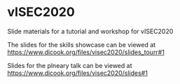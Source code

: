 # vISEC2020
Slide materials for a tutorial and workshop for vISEC2020

The slides for the skills showcase can be viewed at https://www.dicook.org/files/visec2020/slides_tourr#1

Slides for the plneary talk can be viewed at https://www.dicook.org/files/visec2020/slides#1
